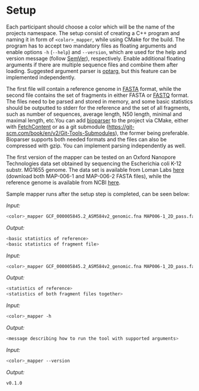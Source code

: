 # Setup

Each participant should choose a color which will be the name of the projects namespace. The setup consist of creating a C++ program and naming it in form of `<color>_mapper`, while using CMake for the build. The program has to accept two mandatory files as floating arguments and enable options `-h` (`--help`) and `--version`, which are used for the help and version message (follow [SemVer](https://semver.org/)), respectively. Enable additional floating arguments if there are multiple sequence files and combine them after loading. Suggested argument parser is [optarg](https://linux.die.net/man/3/optarg), but this feature can be implemented independently.

The first file will contain a reference genome in [FASTA](https://en.wikipedia.org/wiki/FASTA_format) format, while the second file contains the set of fragments in either FASTA or [FASTQ](https://en.wikipedia.org/wiki/FASTQ_format) format. The files need to be parsed and stored in memory, and some basic statistics should be outputted to stderr for the reference and the set of all fragments, such as number of sequences, average length, N50 length, minimal and maximal length, etc.You can add [bioparser](https://github.com/rvaser/bioparser) to the project via CMake, either with [FetchContent](https://cmake.org/cmake/help/latest/module/FetchContent.html) or as a git submodule (https://git-scm.com/book/en/v2/Git-Tools-Submodules), the former being preferable. Bioparser supports both needed formats and the files can also be compressed with gzip. You can implement parsing independently as well.

The first version of the mapper can be tested on an Oxford Nanopore Technologies data set obtained by sequencing the Escherichia coli K-12 substr. MG1655 genome. The data set is available from Loman Labs [here](http://lab.loman.net/2015/09/24/first-sqk-map-006-experiment/) (download both MAP-006-1 and MAP-006-2 FASTA files), while the reference genome is available from NCBI [here](https://ftp.ncbi.nlm.nih.gov/genomes/all/GCF/000/005/845/GCF_000005845.2_ASM584v2/GCF_000005845.2_ASM584v2_genomic.fna.gz).

Sample mapper runs after the setup step is completed, can be seen below:

*Input:*
```bash
<color>_mapper GCF_000005845.2_ASM584v2_genomic.fna MAP006-1_2D_pass.fasta
```
*Output:*
```bash
<basic statistics of reference>
<basic statistics of fragment file>
```

*Input:*
```bash
<color>_mapper GCF_000005845.2_ASM584v2_genomic.fna MAP006-1_2D_pass.fasta MAP006-2_2D_pass.fasta
```
*Output:*
```bash
<statistics of reference>
<statistics of both fragment files together>
```

*Input:*
```bash
<color>_mapper -h
```
*Output:*
```bash
<message describing how to run the tool with supported arguments>
```

*Input:*
```bash
<color>_mapper --version
```
*Output:*
```bash
v0.1.0
```
